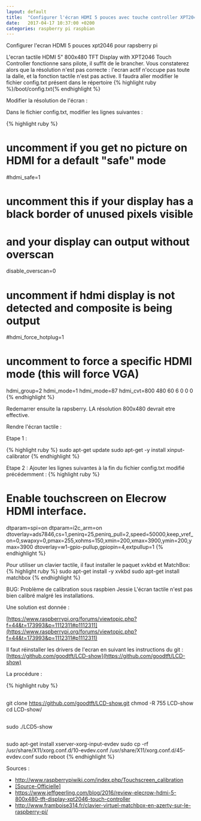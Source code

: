 ```yaml
---
layout: default
title:  "Configurer l'écran HDMI 5 pouces avec touche controller XPT2046 pour Rapsberry Pi"
date:   2017-04-17 10:37:00 +0200
categories: raspberry pi raspbian
---
```

Configurer l'ecran HDMI 5 pouces xpt2046 pour rapsberry pi


L'ecran tactile HDMI 5" 800x480 TFT Display with XPT2046 Touch Controller fonctionne sans pilote, il suffit de le brancher. 
Vous constaterez alors que la résolution n'est pas correcte : l'ecran actif n'occupe pas toute la dalle, et la fonction tactile n'est pas active.
Il faudra aller modifier le fichier config.txt présent dans le répertoire {% highlight ruby %}/boot/config.txt{% endhighlight %}

Modifier la résolution de l'écran :

Dans le fichier config.txt, modifier les lignes suivantes :

{% highlight ruby %}
# uncomment if you get no picture on HDMI for a default "safe" mode
#hdmi_safe=1

# uncomment this if your display has a black border of unused pixels visible
# and your display can output without overscan
disable_overscan=0

# uncomment if hdmi display is not detected and composite is being output
#hdmi_force_hotplug=1

# uncomment to force a specific HDMI mode (this will force VGA)
hdmi_group=2
hdmi_mode=1
hdmi_mode=87
hdmi_cvt=800 480 60 6 0 0 0
{% endhighlight %}

Redemarrer ensuite la rapsberry. LA résolution 800x480 devrait etre effective.


Rendre l'écran tactile :

Etape 1 :

{% highlight ruby %}
sudo apt-get update
sudo apt-get -y install xinput-calibrator
{% endhighlight %}

Etape 2 :
Ajouter les lignes suivantes à la fin du fichier config.txt modifié précédemment :
{% highlight ruby %}
# Enable touchscreen on Elecrow HDMI interface.
dtparam=spi=on
dtparam=i2c_arm=on
dtoverlay=ads7846,cs=1,penirq=25,penirq_pull=2,speed=50000,keep_vref_on=0,swapxy=0,pmax=255,xohms=150,xmin=200,xmax=3900,ymin=200,ymax=3900
dtoverlay=w1-gpio-pullup,gpiopin=4,extpullup=1
{% endhighlight %}


Pour utiliser un clavier tactile, il faut installer le paquet xvkbd et MatchBox:
{% highlight ruby %}
sudo apt-get install -y xvkbd
sudo apt-get install matchbox
{% endhighlight %}


 
BUG:
Problème de calibration sous raspbien Jessie
L'écran tactile n'est pas bien calibré malgré les installations.
 
Une solution est donnée :
 
 [https://www.raspberrypi.org/forums/viewtopic.php?f=44&t=173993&p=1112311#p1112311](https://www.raspberrypi.org/forums/viewtopic.php?f=44&t=173993&p=1112311#p1112311)
 
 Il faut réinstaller les drivers de l'ecran en suivant les instructions du git :
 [https://github.com/goodtft/LCD-show](https://github.com/goodtft/LCD-show)
 
La procédure : 
 
{% highlight ruby %}
##
git clone https://github.com/goodtft/LCD-show.git
chmod -R 755 LCD-show
cd LCD-show/
##
sudo ./LCD5-show
##
sudo apt-get install xserver-xorg-input-evdev
sudo cp -rf /usr/share/X11/xorg.conf.d/10-evdev.conf /usr/share/X11/xorg.conf.d/45-evdev.conf
sudo reboot
{% endhighlight %}
 
Sources : 
<ul>
<li>
<a href="http://www.raspberrypiwiki.com/index.php/Touchscreen_calibration" target="_blanck">http://www.raspberrypiwiki.com/index.php/Touchscreen_calibration</a>
</li>
<li>
<a href="https://www.elecrow.com/wiki/index.php?title=HDMI_Interface_5_Inch_800x480_TFT_Display" target="_blanck"> [Source-Officielle] </a>
</li>
<li>
<a href="https://www.jeffgeerling.com/blog/2016/review-elecrow-hdmi-5-800x480-tft-display-xpt2046-touch-controller" target="_blanck">https://www.jeffgeerling.com/blog/2016/review-elecrow-hdmi-5-800x480-tft-display-xpt2046-touch-controller</a>
</li>
<li>
<a href="http://www.framboise314.fr/clavier-virtuel-matchbox-en-azerty-sur-le-raspberry-pi/" target="_blanck">http://www.framboise314.fr/clavier-virtuel-matchbox-en-azerty-sur-le-raspberry-pi/</a>
</li>
</ul>

